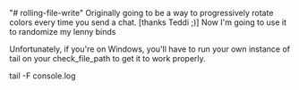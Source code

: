 "# rolling-file-write" 
Originally going to be a way to progressively rotate colors every time you send a chat. [thanks Teddi ;)] Now I'm going to use it to randomize my lenny binds

Unfortunately, if you're on Windows, you'll have to run your own instance of tail on your check_file_path to get it to work properly. 

tail -F console.log